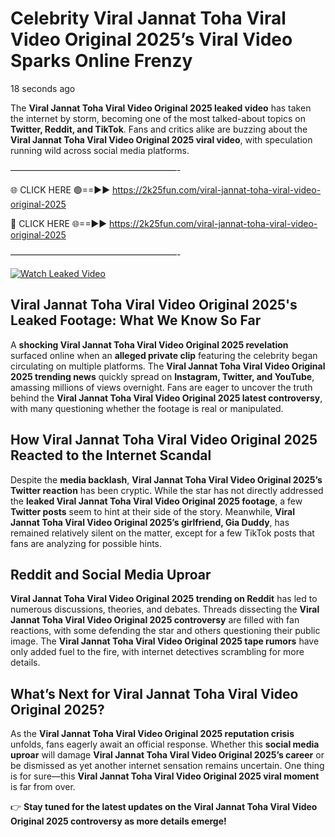 # Celebrity Viral Jannat Toha Viral Video Original 2025’s Viral Video Sparks Online Frenzy

18 seconds ago

The **Viral Jannat Toha Viral Video Original 2025 leaked video** has taken the internet by storm, becoming one of the most talked-about topics on **Twitter, Reddit, and TikTok**. Fans and critics alike are buzzing about the **Viral Jannat Toha Viral Video Original 2025 viral video**, with speculation running wild across social media platforms.

———————————————————-

🌐 CLICK HERE 🟢==►► https://2k25fun.com/viral-jannat-toha-viral-video-original-2025

🔴 CLICK HERE 🌐==►► https://2k25fun.com/viral-jannat-toha-viral-video-original-2025

———————————————————-

[![Watch Leaked Video](https://miro.medium.com/v2/resize:fit:828/format:webp/1*cilzJN44JGOrTw9NJCrNHA.gif "Watch Leaked Video")](https://2k25fun.com/viral-jannat-toha-viral-video-original-2025)

## **Viral Jannat Toha Viral Video Original 2025's Leaked Footage: What We Know So Far**  
A **shocking Viral Jannat Toha Viral Video Original 2025 revelation** surfaced online when an **alleged private clip** featuring the celebrity began circulating on multiple platforms. The **Viral Jannat Toha Viral Video Original 2025 trending news** quickly spread on **Instagram, Twitter, and YouTube**, amassing millions of views overnight. Fans are eager to uncover the truth behind the **Viral Jannat Toha Viral Video Original 2025 latest controversy**, with many questioning whether the footage is real or manipulated.  

## **How Viral Jannat Toha Viral Video Original 2025 Reacted to the Internet Scandal**  
Despite the **media backlash**, **Viral Jannat Toha Viral Video Original 2025’s Twitter reaction** has been cryptic. While the star has not directly addressed the **leaked Viral Jannat Toha Viral Video Original 2025 footage**, a few **Twitter posts** seem to hint at their side of the story. Meanwhile, **Viral Jannat Toha Viral Video Original 2025’s girlfriend, Gia Duddy**, has remained relatively silent on the matter, except for a few TikTok posts that fans are analyzing for possible hints.  

## **Reddit and Social Media Uproar**  
**Viral Jannat Toha Viral Video Original 2025 trending on Reddit** has led to numerous discussions, theories, and debates. Threads dissecting the **Viral Jannat Toha Viral Video Original 2025 controversy** are filled with fan reactions, with some defending the star and others questioning their public image. The **Viral Jannat Toha Viral Video Original 2025 tape rumors** have only added fuel to the fire, with internet detectives scrambling for more details.  

## **What’s Next for Viral Jannat Toha Viral Video Original 2025?**  
As the **Viral Jannat Toha Viral Video Original 2025 reputation crisis** unfolds, fans eagerly await an official response. Whether this **social media uproar** will damage **Viral Jannat Toha Viral Video Original 2025’s career** or be dismissed as yet another internet sensation remains uncertain. One thing is for sure—this **Viral Jannat Toha Viral Video Original 2025 viral moment** is far from over.  

👉 **Stay tuned for the latest updates on the Viral Jannat Toha Viral Video Original 2025 controversy as more details emerge!**  